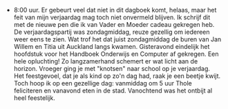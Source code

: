 - 8:00 uur. Er gebeurt veel dat niet in dit dagboek komt, helaas, maar het feit van mijn verjaardag mag toch niet onvermeld blijven. Ik schrijf dit met de nieuwe pen die ik van Vader en Moeder cadeau gekregen heb. De verjaardagspartij was zondagmiddag, reuze gezellig om iedereen weer eens te zien. Wat trof het dat juist zondagmiddag de buren van Jan Willem en Titia uit Auckland langs kwamen. Gisteravond eindelijk het hoofdstuk voor het Handboek Onderwijs en Computer af gekregen. Een hele opluchting! Zo langzamerhand schemert er wat licht aan de horizon. Vroeger ging je met "knotsen" naar school op je verjaardag. Het feestgevoel, dat je als kind op zo'n dag had, raak je een beetje kwijt. Toch hoop ik op een gezellige dag: vanmiddag om 5 uur Thole feliciteren en vanavond eten in de stad. Vanochtend was het ontbijt al heel feestelijk.